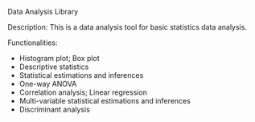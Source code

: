 Data Analysis Library

Description:
This is a data analysis tool for basic statistics data analysis. 

Functionalities:
* Histogram plot; Box plot
* Descriptive statistics
* Statistical estimations and inferences
* One-way ANOVA
* Correlation analysis; Linear regression
* Multi-variable statistical estimations and inferences
* Discriminant analysis
